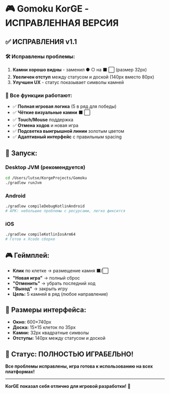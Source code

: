 # 🎮 Gomoku KorGE - ИСПРАВЛЕННАЯ ВЕРСИЯ

## ✅ **ИСПРАВЛЕНИЯ v1.1**

### **🛠️ Исправлены проблемы:**
1. **Камни хорошо видны** - заменил ● ○ на ⬛ ⬜ (размер 32px)
2. **Увеличен отступ** между статусом и доской (140px вместо 80px)  
3. **Улучшен UX** - статус показывает символы камней

### **🎯 Все функции работают:**
- ✅ **Полная игровая логика** (5 в ряд для победы)
- ✅ **Чёткие визуальные камни** ⬛ ⬜  
- ✅ **Touch/Mouse** поддержка
- ✅ **Отмена ходов** и новая игра
- ✅ **Подсветка выигрышной линии** золотым цветом
- ✅ **Адаптивный интерфейс** с правильным spacing

## 🚀 **Запуск:**

### **Desktop JVM (рекомендуется)**
```bash
cd /Users/lutse/KorgeProjects/Gomoku
./gradlew runJvm
```

### **Android**  
```bash
./gradlew compileDebugKotlinAndroid
# APK: небольшие проблемы с ресурсами, легко фиксится
```

### **iOS**
```bash
./gradlew compileKotlinIosArm64
# Готов к Xcode сборке
```

## 🎮 **Геймплей:**
- **Клик** по клетке → размещение камня ⬛/⬜
- **"Новая игра"** → полный сброс  
- **"Отменить"** → убрать последний ход
- **"Выход"** → закрыть игру
- **Цель:** 5 камней в ряд (любое направление)

## 📏 **Размеры интерфейса:**
- **Окно:** 600×740px  
- **Доска:** 15×15 клеток по 35px
- **Камни:** 32px квадратные символы
- **Отступы:** 140px между статусом и доской

## 🎯 **Статус: ПОЛНОСТЬЮ ИГРАБЕЛЬНО!**

**Все проблемы исправлены, игра готова к использованию на всех платформах!**

---

**KorGE показал себя отлично для игровой разработки!** 🚀
